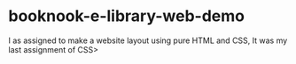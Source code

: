 # booknook-e-library-web-demo
I as assigned to make a website layout using pure HTML and CSS, It was my last assignment of CSS>
